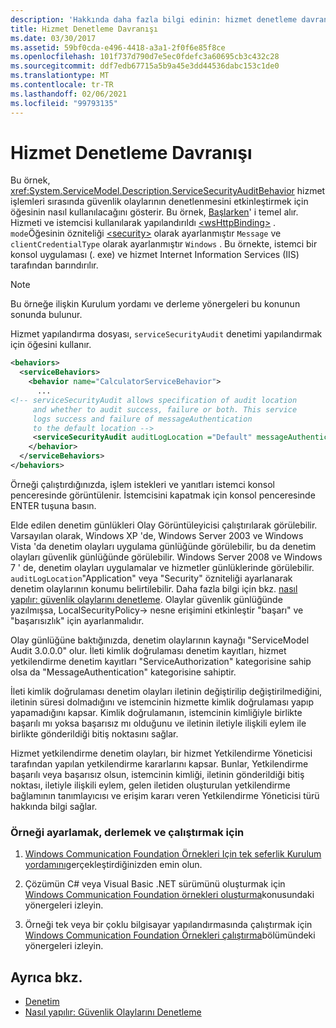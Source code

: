 ```yaml
---
description: 'Hakkında daha fazla bilgi edinin: hizmet denetleme davranışı'
title: Hizmet Denetleme Davranışı
ms.date: 03/30/2017
ms.assetid: 59bf0cda-e496-4418-a3a1-2f0f6e85f8ce
ms.openlocfilehash: 101f737d790d7e5ec0fdefc3a60695cb3c432c28
ms.sourcegitcommit: ddf7edb67715a5b9a45e3dd44536dabc153c1de0
ms.translationtype: MT
ms.contentlocale: tr-TR
ms.lasthandoff: 02/06/2021
ms.locfileid: "99793135"
---
```

# <a name="service-auditing-behavior"></a>Hizmet Denetleme Davranışı

Bu örnek, <xref:System.ServiceModel.Description.ServiceSecurityAuditBehavior> hizmet işlemleri sırasında güvenlik olaylarının denetlenmesini etkinleştirmek için öğesinin nasıl kullanılacağını gösterir. Bu örnek, [Başlarken](getting-started-sample.md)' i temel alır. Hizmeti ve istemcisi kullanılarak yapılandırıldı [\<wsHttpBinding>](../../configure-apps/file-schema/wcf/wshttpbinding.md) . `mode`Öğesinin özniteliği [\<security>](../../configure-apps/file-schema/wcf/security-of-custombinding.md) olarak ayarlanmıştır `Message` ve `clientCredentialType` olarak ayarlanmıştır `Windows` . Bu örnekte, istemci bir konsol uygulaması (. exe) ve hizmet Internet Information Services (IIS) tarafından barındırılır.  
  
> [!NOTE]
> Bu örneğe ilişkin Kurulum yordamı ve derleme yönergeleri bu konunun sonunda bulunur.  
  
 Hizmet yapılandırma dosyası, `serviceSecurityAudit` denetimi yapılandırmak için öğesini kullanır.  
  
```xml  
<behaviors>  
  <serviceBehaviors>  
    <behavior name="CalculatorServiceBehavior">  
      ...  
<!-- serviceSecurityAudit allows specification of audit location   
     and whether to audit success, failure or both. This service   
     logs success and failure of messageAuthentication   
     to the default location -->  
     <serviceSecurityAudit auditLogLocation ="Default" messageAuthenticationAuditLevel = "SuccessOrFailure" />  
    </behavior>  
  </serviceBehaviors>  
</behaviors>  
```  
  
 Örneği çalıştırdığınızda, işlem istekleri ve yanıtları istemci konsol penceresinde görüntülenir. İstemcisini kapatmak için konsol penceresinde ENTER tuşuna basın.  
  
 Elde edilen denetim günlükleri Olay Görüntüleyicisi çalıştırılarak görülebilir. Varsayılan olarak, Windows XP 'de, Windows Server 2003 ve Windows Vista 'da denetim olayları uygulama günlüğünde görülebilir, bu da denetim olayları güvenlik günlüğünde görülebilir. Windows Server 2008 ve Windows 7 ' de, denetim olayları uygulamalar ve hizmetler günlüklerinde görülebilir. `auditLogLocation`"Application" veya "Security" özniteliği ayarlanarak denetim olaylarının konumu belirtilebilir. Daha fazla bilgi için bkz. [nasıl yapılır: güvenlik olaylarını denetleme](../feature-details/how-to-audit-wcf-security-events.md). Olaylar güvenlik günlüğünde yazılmışsa, LocalSecurityPolicy-> nesne erişimini etkinleştir "başarı" ve "başarısızlık" için ayarlanmalıdır.  
  
 Olay günlüğüne baktığınızda, denetim olaylarının kaynağı "ServiceModel Audit 3.0.0.0" olur. İleti kimlik doğrulaması denetim kayıtları, hizmet yetkilendirme denetim kayıtları "ServiceAuthorization" kategorisine sahip olsa da "MessageAuthentication" kategorisine sahiptir.  
  
 İleti kimlik doğrulaması denetim olayları iletinin değiştirilip değiştirilmediğini, iletinin süresi dolmadığını ve istemcinin hizmette kimlik doğrulaması yapıp yapamadığını kapsar. Kimlik doğrulamanın, istemcinin kimliğiyle birlikte başarılı mı yoksa başarısız mı olduğunu ve iletinin iletiyle ilişkili eylem ile birlikte gönderildiği bitiş noktasını sağlar.  
  
 Hizmet yetkilendirme denetim olayları, bir hizmet Yetkilendirme Yöneticisi tarafından yapılan yetkilendirme kararlarını kapsar. Bunlar, Yetkilendirme başarılı veya başarısız olsun, istemcinin kimliği, iletinin gönderildiği bitiş noktası, iletiyle ilişkili eylem, gelen iletiden oluşturulan yetkilendirme bağlamının tanımlayıcısı ve erişim kararı veren Yetkilendirme Yöneticisi türü hakkında bilgi sağlar.  
  
### <a name="to-set-up-build-and-run-the-sample"></a>Örneği ayarlamak, derlemek ve çalıştırmak için  
  
1. [Windows Communication Foundation Örnekleri Için tek seferlik Kurulum yordamını](one-time-setup-procedure-for-the-wcf-samples.md)gerçekleştirdiğinizden emin olun.  
  
2. Çözümün C# veya Visual Basic .NET sürümünü oluşturmak için [Windows Communication Foundation örnekleri oluşturma](building-the-samples.md)konusundaki yönergeleri izleyin.  
  
3. Örneği tek veya bir çoklu bilgisayar yapılandırmasında çalıştırmak için [Windows Communication Foundation Örnekleri çalıştırma](running-the-samples.md)bölümündeki yönergeleri izleyin.  
  
## <a name="see-also"></a>Ayrıca bkz.

- [Denetim](../feature-details/auditing-security-events.md)
- [Nasıl yapılır: Güvenlik Olaylarını Denetleme](../feature-details/how-to-audit-wcf-security-events.md)
